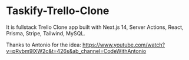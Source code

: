 # Taskify-Trello-Clone
It is fullstack Trello Clone app built with Next.js 14, Server Actions, React, Prisma, Stripe, Tailwind, MySQL.

Thanks to Antonio for the idea: https://www.youtube.com/watch?v=pRybm9lXW2c&t=426s&ab_channel=CodeWithAntonio
